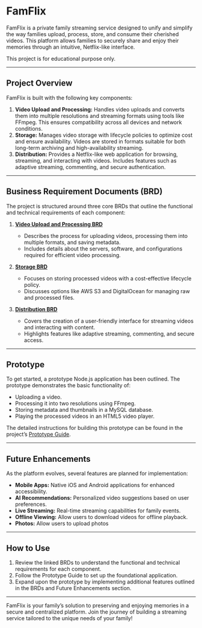 # FamFlix

FamFlix is a private family streaming service designed to unify and simplify the way families upload, process, store, and consume their cherished videos. This platform allows families to securely share and enjoy their memories through an intuitive, Netflix-like interface.

This project is for educational purpose only.

---

## Project Overview
FamFlix is built with the following key components:

1. **Video Upload and Processing:** Handles video uploads and converts them into multiple resolutions and streaming formats using tools like FFmpeg. This ensures compatibility across all devices and network conditions.
2. **Storage:** Manages video storage with lifecycle policies to optimize cost and ensure availability. Videos are stored in formats suitable for both long-term archiving and high-availability streaming.
3. **Distribution:** Provides a Netflix-like web application for browsing, streaming, and interacting with videos. Includes features such as adaptive streaming, commenting, and secure authentication.

---

## Business Requirement Documents (BRD)
The project is structured around three core BRDs that outline the functional and technical requirements of each component:

1. [**Video Upload and Processing BRD**](BRD/01-processing.md)
   - Describes the process for uploading videos, processing them into multiple formats, and saving metadata.
   - Includes details about the servers, software, and configurations required for efficient video processing.

2. [**Storage BRD**](BRD/02-storage.md)
   - Focuses on storing processed videos with a cost-effective lifecycle policy.
   - Discusses options like AWS S3 and DigitalOcean for managing raw and processed files.

3. [**Distribution BRD**](BRD/03-distribution.md)
   - Covers the creation of a user-friendly interface for streaming videos and interacting with content.
   - Highlights features like adaptive streaming, commenting, and secure access.

---

## Prototype
To get started, a prototype Node.js application has been outlined. The prototype demonstrates the basic functionality of:

- Uploading a video.
- Processing it into two resolutions using FFmpeg.
- Storing metadata and thumbnails in a MySQL database.
- Playing the processed videos in an HTML5 video player.

The detailed instructions for building this prototype can be found in the project’s [Prototype Guide](prototype/README.md).

---

## Future Enhancements
As the platform evolves, several features are planned for implementation:

- **Mobile Apps:** Native iOS and Android applications for enhanced accessibility.
- **AI Recommendations:** Personalized video suggestions based on user preferences.
- **Live Streaming:** Real-time streaming capabilities for family events.
- **Offline Viewing:** Allow users to download videos for offline playback.
- **Photos:** Allow users to upload photos

---

## How to Use
1. Review the linked BRDs to understand the functional and technical requirements for each component.
2. Follow the Prototype Guide to set up the foundational application.
3. Expand upon the prototype by implementing additional features outlined in the BRDs and Future Enhancements section.

---

FamFlix is your family’s solution to preserving and enjoying memories in a secure and centralized platform. Join the journey of building a streaming service tailored to the unique needs of your family!

